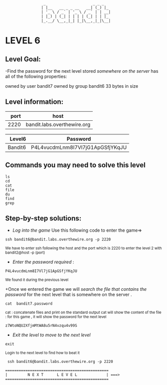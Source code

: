                      _                     _ _ _
                    | |__   __ _ _ __   __| (_) |_
                    | '_ \ / _` | '_ \ / _` | | __|
                    | |_) | (_| | | | | (_| | | |_
                    |_.__/ \__,_|_| |_|\__,_|_|\__|  



# LEVEL 6

## Level Goal:

-Find the password for the next level stored  *somewhere on the server* 
has all of the following properties:

owned by user bandit7
owned by group bandit6
33 bytes in size

## Level information:

| port |             host               |
|-----:|--------------------------------|
| 2220 |  bandit.labs.overthewire.org   |

| Level6|  Password                             |
|-------:|---------------------------------------|
| Bandit6| P4L4vucdmLnm8I7Vl7jG1ApGSfjYKqJU    |

## Commands you may need to solve this level

```
ls
cd
cat
file
du
find
grep
```

## Step-by-step solutions:

+ *Log into the game* 
 Use this following code to enter the game=>
```
ssh bandit6@bandit.labs.overthewire.org -p 2220
```
<sub>We have to enter ssh following the host and the port which is 2220 to enter the level 2 with bandit2@host -p (port)</sub>

+ *Enter the password required* : 
```
P4L4vucdmLnm8I7Vl7jG1ApGSfjYKqJU
```
<sub>We found it during the previous level</sub>

+Once we entered the game we will *search the file that contains the password* for the next level that is somewhere on the server .








``` 
cat  bandit7.password
```
<sub>
  cat :  concatenate files and print on the standard output
  cat will show the content of the file : for this game , it will show the password for the next level
</sub>


``` 
z7WtoNQU2XfjmMtWA8u5rN4vzqu4v99S

```

+ *Exit the level to move to the next level*
```
exit

```
<sub>Login to the next level to find how to beat it</sub>

```
 ssh bandit6@bandit.labs.overthewire.org -p 2220

```
```
==============================================
|         N E X T      L E V E L             | ===>
==============================================    
```
